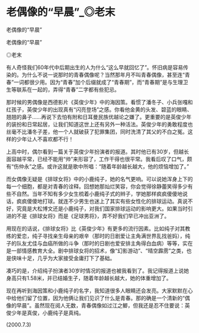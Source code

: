 # 老偶像的“早晨”_◎老末

老偶像的“早晨”

老偶像的“早晨”

◎老末

有人奇怪我们60年代中后期出生的人为什么“这么早就回忆了”。怀旧病是容易传染的。为什么不说一说那时的青春偶像呢？当然那年月不叫青春偶像，甚至连“青春”一词都很少用。因为“青春”加个后缀就成了“青春期”，而“青春期”是与生理卫生等联系在一起的，弄得“青春”二字都有些犯忌。

那时候的男偶像是西德影片《英俊少年》中的海因策。看惯了潘冬子、小兵张嘎和红孩子，英俊少年的出现真有“闪亮登场”之感。你看他金黄的头发、碧蓝的眼睛、翘翘的鼻子……再说下去怕有附和日耳曼民族优越论之嫌了。更重要的是英俊少年的装扮和日常起居，让我们知道这世上还有另外一种活法。英俊少年的勇敢程度也丝毫不比潘冬子差，他一个人就破获了犯罪集团，同时洗清了其父的不白之冤。这样的少年让人不喜欢都不行！

上高中时，偶尔看到一篇关于英俊少年扮演者的报道。其时他已有30岁，但越长面容越平常，已经不能用“帅”来形容了，工作干得也很平常。我看后叹了口气，颇有“伤仲永”之感。或许这就是歌中所唱：“随着年龄越长越大，他的烦恼增加了。”

而女偶像无疑是《排球女将》中的小鹿纯子，她的名气更响。可以说她浑身上下的每一个细胞，都是对青春的诠释。回想她那灿烂笑容，你会觉得徐静蕾笑得多少有些不自然。当年不知有多少女生梳着小鹿纯子式的辫子，学她那样疯疯傻傻地说话，疯疯傻傻地打球。就连不少男生也迷上了其实有些女性化的排球运动。真说不好，究竟是大松博文还是小鹿纯子，对我们国家排球运动的影响更大。如果当时引进的不是《排球女将》而是《足球男将》，弄不好我们早已冲出亚洲了。

用现在的话说，《排球女将》比《英俊少年》有更多的流行因素。比如纯子对其教练的爱恋，纯子寻找亲生母亲的艰辛（那时的日剧爱让主角满世界乱找爸妈），纯子的队友尤佳与血癌所做的斗争（那时的日剧也爱安排主角得白血病）等等，实在是一部情感教育大全。剧中排球女将的招术，像“幻影游动”、“晴空霹雳”之类，也是侠味十足，几乎为大家接受金庸打下了基础。

凑巧的是，介绍纯子扮演者30岁时情况的报道也被我看到了。我记得报道上说她身高只有1.58米，并已结婚生子，随着年龄越长越大，她的体重增加了。

现在再听到海因策和小鹿纯子的名字，我知道很多人眼睛还会发亮。大家默默在心中给他们留了位置，因为他俩让我们见识了什么是青春。那的确是一个清新的“偶像的早晨”。虽然现在阅人无数，青春偶像如过江之鲫，但我还是忍不住要说：英俊少年是真俊，小鹿纯子是真纯。

(2000.7.3)